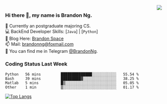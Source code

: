 <img  align="right" src="https://github-readme-stats.vercel.app/api?username=brandon0824&show_icons=true&count_private=true&hide_title=true">

### Hi there 👋, my name is Brandon Ng.

🌱 Currently an postgraduate majoring CS.  
💻 BackEnd Developer Skills: [`Java`] | [`Python`]  
📝 Blog Here: [Brandon Space](https://brandonng.tech)  
📫 Mail: brandonng@foxmail.com  
:newspaper: You can find me in Telegram [@BrandonNg](https://t.me/BrandonNg24).  

### Coding Status Last Week
<!--START_SECTION:waka-->
```text
Python   56 mins         ██████████████░░░░░░░░░░░   55.54 % 
Bash     39 mins         █████████▓░░░░░░░░░░░░░░░   38.25 % 
Matlab   5 mins          █▒░░░░░░░░░░░░░░░░░░░░░░░   05.05 % 
Other    1 min           ▒░░░░░░░░░░░░░░░░░░░░░░░░   01.17 % 
```
<!--END_SECTION:waka-->

[![Top Langs](https://github-readme-stats.vercel.app/api/top-langs/?username=brandon0824&layout=compact)](https://github.com/brandon0824)  

<!--
<img  align="right" src="https://github-readme-stats.vercel.app/api/top-langs/?username=brandon0824&layout=compact">
-->
